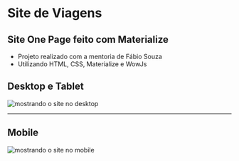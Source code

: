 # Site de Viagens
## Site One Page feito com Materialize

- Projeto realizado com a mentoria de Fábio Souza
- Utilizando HTML, CSS, Materialize e WowJs

## Desktop e Tablet

![mostrando o site no desktop](https://github.com/FabioAsada/Projeto_Site_de_Viagens/blob/main/siteViagens.gif)

---

## Mobile

![mostrando o site no mobile](https://github.com/FabioAsada/Projeto_Site_de_Viagens/blob/main/siteViagensMobile.gif)

